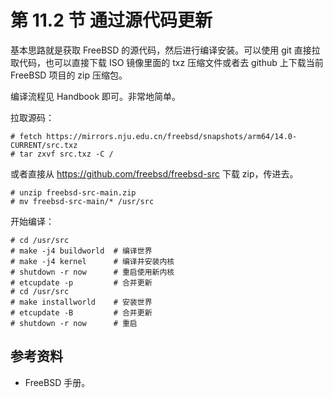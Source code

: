 # 第 11.2 节 通过源代码更新

基本思路就是获取 FreeBSD 的源代码，然后进行编译安装。可以使用 git 直接拉取代码，也可以直接下载 ISO 镜像里面的 txz 压缩文件或者去 github 上下载当前 FreeBSD 项目的 zip 压缩包。

编译流程见 Handbook 即可。非常地简单。

拉取源码：

```
# fetch https://mirrors.nju.edu.cn/freebsd/snapshots/arm64/14.0-CURRENT/src.txz
# tar zxvf src.txz -C /
```

或者直接从 <https://github.com/freebsd/freebsd-src> 下载 zip，传进去。

```
# unzip freebsd-src-main.zip
# mv freebsd-src-main/* /usr/src
```

开始编译：

```
# cd /usr/src
# make -j4 buildworld  # 编译世界
# make -j4 kernel      # 编译并安装内核
# shutdown -r now      # 重启使用新内核
# etcupdate -p         # 合并更新 
# cd /usr/src         
# make installworld    # 安装世界 
# etcupdate -B         # 合并更新
# shutdown -r now      # 重启
```


## 参考资料

- FreeBSD 手册。
